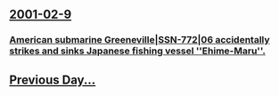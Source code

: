 ## [2001-02-9](/news/2001/02/9/index.md)

### [ American submarine Greeneville|SSN-772|06 accidentally strikes and sinks Japanese fishing vessel ''Ehime-Maru''.](/news/2001/02/9/american-submarine-greeneville-ssn-772-06-accidentally-strikes-and-sinks-japanese-fishing-vessel-ehime-maru.md)
## [Previous Day...](/news/2001/02/8/index.md)

